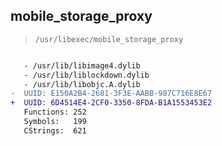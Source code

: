 ## mobile_storage_proxy

> `/usr/libexec/mobile_storage_proxy`

```diff

   - /usr/lib/libimage4.dylib
   - /usr/lib/liblockdown.dylib
   - /usr/lib/libobjc.A.dylib
-  UUID: E150A2B4-2681-3F3E-AABB-987C716E8E67
+  UUID: 6D4514E4-2CF0-3350-8FDA-B1A1553453E2
   Functions: 252
   Symbols:   199
   CStrings:  621

```
